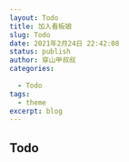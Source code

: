 ```yaml
---
layout: Todo
title: 加入看板娘
slug: Todo
date: 2021年2月24日 22:42:08
status: publish
author: 穿山甲叔叔
categories:  
  
  - Todo
tags:
  - theme
excerpt: blog
---
```


## Todo